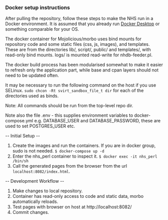### Docker setup instructions

After pulling the repository, follow these steps to make the NHS run in a Docker environment. It is assumed that you already run [Docker Desktop](https://www.docker.com/products/docker-desktop) or something comparable for your OS.

The docker container for Mojolicious/morbo uses bind mounts for repository code and
some static files (css, js, images), and templates. These are from the directories
lib/, script/, public/ and templates/, with read-only bind mounts.
logs/ is mounted read-write for nhdb-feeder.pl.

The docker build process has been modularised somewhat to make it easier to
refresh only the application part, while base and cpan layers should not need to
be updated often.

It may be necessary to run the following command on the host if you use SELinux.
`sudo chcon -Rt svirt_sandbox_file_t dir` for each of the directories used as binds.

Note: All commands should be run from the top-level repo dir.

Note also the file .env - this supplies environment variables to
docker-compose.yml e.g. DATABASE_USER and DATABASE_PASSWORD,
these are used to set POSTGRES_USER etc.

 -- Initial Setup --
1. Create the images and run the containers. If you are in docker group,
    sudo is not needed.
    `$ docker-compose up -d`
2. Enter the nhs_perl container to inspect it.
    `$ docker exec -it nhs_perl /bin/sh`
3. Call the generated pages from the browser from the url `localhost:8082/index.html`.

 -- Development Workflow --
1. Make changes to local repository.
2. Container has read-only access to code and static data, morbo automatically reloads.
3. Test pages with browser on host at http://localhost:8082/
4. Commit changes.
